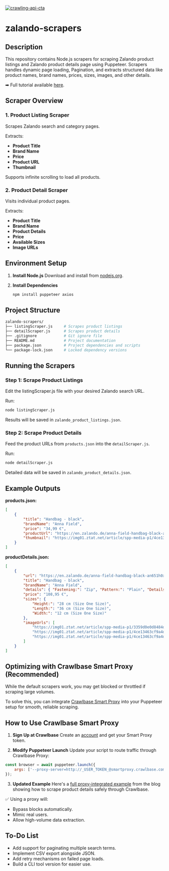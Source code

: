 <a href="https://crawlbase.com/signup?utm_source=github&utm_medium=readme&utm_campaign=crawling_api_banner" target="_blank">
  <img src="https://github.com/user-attachments/assets/afa4f6e7-25fb-442c-af2f-b4ddcfd62ab2" 
       alt="crawling-api-cta" 
       style="max-width: 100%; border: 0;">
</a>


# zalando-scrapers

## Description

This repository contains Node.js scrapers for scraping Zalando product listings and Zalando product details page using Puppeteer.
Scrapers handles dynamic page loading, Pagination, and extracts structured data like product names, brand names, prices, sizes, images, and other details.

➡ Full tutorial available [here](https://crawlbase.com/blog/how-to-create-zalando-scraper/).

## Scraper Overview

### 1. Product Listing Scraper

Scrapes Zalando search and category pages.

Extracts:

- **Product Title**
- **Brand Name**
- **Price**
- **Product URL**
- **Thumbnail**

Supports infinite scrolling to load all products.

### 2. Product Detail Scraper

Visits individual product pages.

Extracts:

- **Product Title**
- **Brand Name**
- **Product Details**
- **Price**
- **Available Sizes**
- **Image URLs**

## Environment Setup

1. **Install Node.js**
   Download and install from [nodejs.org](https://nodejs.org/).

2. **Install Dependencies**
   ```bash
   npm install puppeteer axios
   ```

## Project Structure

```bash
zalando-scrapers/
├── listingScraper.js     # Scrapes product listings
├── detailScraper.js      # Scrapes product details
├── .gitignore            # Git ignore file
├── README.md             # Project documentation
├── package.json          # Project dependencies and scripts
└── package-lock.json     # Locked dependency versions
```

## Running the Scrapers

### Step 1: Scrape Product Listings

Edit the listingScraper.js file with your desired Zalando search URL.

Run:

```bash
node listingScraper.js
```

Results will be saved in `zalando_product_listings.json`.

### Step 2: Scrape Product Details

Feed the product URLs from `products.json` into the `detailScraper.js`.

Run:

```bash
node detailScraper.js
```

Detailed data will be saved in `zalando_product_details.json`.

## Example Outputs

**products.json:**

```json
[
	{
		"title": "Handbag - black",
		"brandName": "Anna Field",
		"price": "34,99 €",
		"productUrl": "https://en.zalando.de/anna-field-handbag-black-an651h0x2-q11.html",
		"thumbnail": "https://img01.ztat.net/article/spp-media-p1/4ce13463cf9a4dda9828bfc44f65bb6e/45133485dd0c4b03b1b122f0deeb0801.jpg?imwidth=300&filter=packshot"
	}
]
```

**productDetails.json:**

```json
[
	{
		"url": "https://en.zalando.de/anna-field-handbag-black-an651h0x2-q11.html",
		"title": "Handbag - black",
		"brandName": "Anna Field",
		"details": { "Fastening:": "Zip", "Pattern:": "Plain", "Details:": "Buckle" },
		"price": "108,95 €",
		"sizes": {
			"Height:": "28 cm (Size One Size)",
			"Length:": "36 cm (Size One Size)",
			"Width:": "12 cm (Size One Size)"
		},
		"imageUrls": [
			"https://img01.ztat.net/article/spp-media-p1/3359d0e0d8484d9ba930544c6c71a861/7859902ec50b4d88899541e3c1cf976b.jpg?imwidth=762",
			"https://img01.ztat.net/article/spp-media-p1/4ce13463cf9a4dda9828bfc44f65bb6e/45133485dd0c4b03b1b122f0deeb0801.jpg?imwidth=762&filter=packshot",
			"https://img01.ztat.net/article/spp-media-p1/4ce13463cf9a4dda9828bfc44f65bb6e/45133485dd0c4b03b1b122f0deeb0801.jpg?imwidth=156&filter=packshot"
		]
	}
]
```

## Optimizing with Crawlbase Smart Proxy (Recommended)

While the default scrapers work, you may get blocked or throttled if scraping large volumes.

To solve this, you can integrate [Crawlbase Smart Proxy](https://crawlbase.com/smart-proxy/) into your Puppeteer setup for smooth, reliable scraping.

## How to Use Crawlbase Smart Proxy

1. **Sign Up at Crawlbase**
   Create an [account](https://crawlbase.com/signup) and get your Smart Proxy token.

2. **Modify Puppeteer Launch** Update your script to route traffic through Crawlbase Proxy:

```javascript
const browser = await puppeteer.launch({
	args: ['--proxy-server=http://_USER_TOKEN_@smartproxy.crawlbase.com:8012'], // Replace _USER_TOKEN_ with your API token
});
```

3. **Updated Example** Here's a [full proxy-integrated example](https://crawlbase.com/blog/how-to-create-zalando-scraper/#Optimizing-with-Crawlbase-Smart-Proxy) from the blog showing how to scrape product details safely through Crawlbase.

✅ Using a proxy will:

- Bypass blocks automatically.
- Mimic real users.
- Allow high-volume data extraction.

## To-Do List

- Add support for paginating multiple search terms.
- Implement CSV export alongside JSON.
- Add retry mechanisms on failed page loads.
- Build a CLI tool version for easier use.
